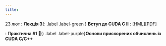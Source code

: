 ```yaml
---
title: 
---
```


23 лют
: **Лекція 3**{: .label .label-green } **Вступ до CUDA C II**
  : [[HML](https://ykochura.github.io/ac-kpi/?p=lecture3.md#1)][[PDF](https://ykochura.github.io/ac-kpi/pdf/lecture3.pdf)]


: **Практична #1 🔨**{: .label .label-purple}**Основи прискорених обчислень із CUDA C/C++**

